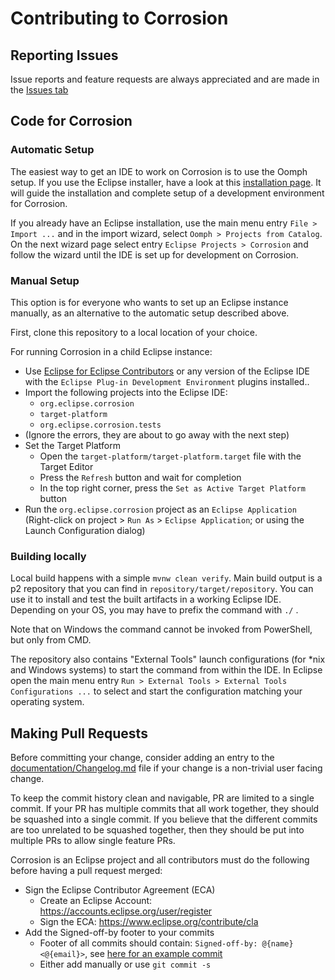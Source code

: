 # Contributing to Corrosion

## Reporting Issues
Issue reports and feature requests are always appreciated and are made in the [Issues tab](https://github.com/eclipse/corrosion/issues)

## Code for Corrosion

### Automatic Setup

The easiest way to get an IDE to work on Corrosion is to use the Oomph setup.
If you use the Eclipse installer, have a look at this [installation page](https://www.eclipse.org/setups/installer/?url=https://raw.githubusercontent.com/eclipse/corrosion/master/target-platform/CorrosionConfiguration.setup).
It will guide the installation and complete setup of a development environment for Corrosion.

If you already have an Eclipse installation, use the main menu entry `File > Import ...` and in the import wizard, select `Oomph > Projects from Catalog`.
On the next wizard page select entry `Eclipse Projects > Corrosion` and follow the wizard until the IDE is set up for development on Corrosion.

### Manual Setup

This option is for everyone who wants to set up an Eclipse instance manually, as an alternative to the automatic setup described above.

First, clone this repository to a local location of your choice.

For running Corrosion in a child Eclipse instance:

 - Use [Eclipse for Eclipse Contributors](https://www.eclipse.org/downloads/packages/) or any version of the Eclipse IDE with the `Eclipse Plug-in Development Environment` plugins installed..
 - Import the following projects into the Eclipse IDE:
   - `org.eclipse.corrosion`
   - `target-platform`
   - `org.eclipse.corrosion.tests`
 - (Ignore the errors, they are about to go away with the next step)
 - Set the Target Platform
   - Open the `target-platform/target-platform.target` file with the Target Editor
   - Press the `Refresh` button and wait for completion
   - In the top right corner, press the `Set as Active Target Platform` button
 - Run the `org.eclipse.corrosion` project as an `Eclipse Application` (Right-click on project > `Run As` > `Eclipse Application`; or using the Launch Configuration dialog)

### Building locally

Local build happens with a simple `mvnw clean verify`. Main build output is a p2 repository that you can find in `repository/target/repository`. You can use it to install and test the built artifacts in a working Eclipse IDE.  
Depending on your OS, you may have to prefix the command with `./` . 

Note that on Windows the command cannot be invoked from PowerShell, but only from CMD.

The repository also contains "External Tools" launch configurations (for *nix and Windows systems) to start the command from within the IDE.
In Eclipse open the main menu entry `Run > External Tools > External Tools Configurations ...` to select and start the 
configuration matching your operating system.

## Making Pull Requests

Before committing your change, consider adding an entry to the [documentation/Changelog.md](documentation/Changelog.md) file
if your change is a non-trivial user facing change.

To keep the commit history clean and navigable, PR are limited to a single commit. If your PR has multiple commits that all work together, they should be squashed into a single commit. If you believe that the different commits are too unrelated to be squashed together, then they should be put into multiple PRs to allow single feature PRs.

Corrosion is an Eclipse project and all contributors must do the following before having a pull request merged:
 - Sign the Eclipse Contributor Agreement (ECA)
	- Create an Eclipse Account: https://accounts.eclipse.org/user/register
	- Sign the ECA: https://www.eclipse.org/contribute/cla
 - Add the Signed-off-by footer to your commits
	- Footer of all commits should contain: `Signed-off-by: @{name} <@{email}>`, see [here for an example commit](https://github.com/eclipse/corrosion/commit/09f4fa5d771bca3de6f4e5454ad324a517fc42bf)
	- Either add manually or use `git commit -s`

